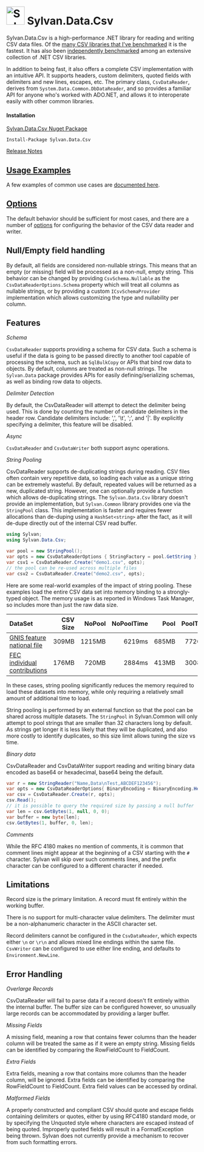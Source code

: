 # <img src="../../Sylvan.png" height="48" alt="Sylvan Logo"/> Sylvan.Data.Csv

Sylvan.Data.Csv is a high-performance .NET library for reading and writing CSV data files.
Of the [many CSV libraries that I've benchmarked](https://github.com/MarkPflug/Benchmarks) it is the
fastest.
It has also been [independently benchmarked](https://www.joelverhagen.com/blog/2020/12/fastest-net-csv-parsers)
among an extensive collection of .NET CSV libraries.

In addition to being fast, it also offers a complete CSV implementation with an intuitive API.
It supports headers, custom delimiters, quoted fields with delimiters and new lines, escapes, etc. 
The primary class, `CsvDataReader`, derives from `System.Data.Common.DbDataReader`, 
and so provides a familiar API for anyone who's worked with ADO.NET, and allows it to
interoperate easily with other common libraries.

#### Installation

[Sylvan.Data.Csv Nuget Package](https://www.nuget.org/packages/Sylvan.Data.Csv/)

`Install-Package Sylvan.Data.Csv`

[Release Notes](Sylvan.Data.Csv.Releases.md)

## [Usage Examples](Examples.md)

A few examples of common use cases are [documented here](Examples.md).

## [Options](Options.md)

The default behavior should be sufficient for most cases, and there are a number of [options](Options.md) for configuring the behavior of the CSV data reader and writer.

## Null/Empty field handling

By default, all fields are considered non-nullable strings. This means that an empty (or missing) field will
be processed as a non-null, empty string. This behavior can be changed by providing `CsvSchema.Nullable`
as the `CsvDataReaderOptions.Schema` property which will treat all columns as nullable strings,
or by providing a custom `ICsvSchemaProvider` implementation which allows customizing the type and nullability
per column.

## Features

_Schema_

`CsvDataReader` supports providing a schema for CSV data. Such a schema is useful if the data is going
to be passed directly to another tool capable of processing the schema, such as `SqlBulkCopy` 
or APIs that bind row data to objects. By default, columns are treated as non-null strings.
The `Sylvan.Data` package provides APIs for easily defining/serializing schemas, as well as binding row data
to objects.

_Delimiter Detection_

By default, the CsvDataReader will attempt to detect the delimiter being used. 
This is done by counting the number of candidate delimiters in the header row.
Candidate delimiters include: ',', '\t', ';', and '|'. By explicitly specifying
a delimiter, this feature will be disabled.

_Async_

`CsvDataReader` and `CsvDataWriter` both support async operations.

_String Pooling_

CsvDataReader supports de-duplicating strings during reading. CSV files often contain very
repetitive data, so loading each value as a unique string can be extremely wasteful. 
By default, repeated values will be returned as a new, duplicated string. However,
one can optionally provide a function which allows de-duplicating strings. The `Sylvan.Data.Csv`
library doesn't provide an implementation, but `Sylvan.Common` library provides one via the `StringPool` class.
This implementation is faster and requires fewer allocations than de-duping using a `HashSet<string>` after the fact, as
it will de-dupe directly out of the internal CSV read buffer.

```C#
using Sylvan;
using Sylvan.Data.Csv;

var pool = new StringPool();
var opts = new CsvDataReaderOptions { StringFactory = pool.GetString };
var csv1 = CsvDataReader.Create("demo1.csv", opts);
// the pool can be re-used across multiple files
var csv2 = CsvDataReader.Create("demo2.csv", opts);

```

Here are some real-world examples of the impact of string pooling. 
These examples load the entire CSV data set into memory binding to a strongly-typed object.
The memory usage is as reported in Windows Task Manager, so includes more than just the raw data size.

| DataSet | CSV Size | NoPool | NoPoolTime | Pool | PoolTime |
| :- | -: | -: | -: | -: | -: |
|[GNIS feature national file](https://www.usgs.gov/core-science-systems/ngp/board-on-geographic-names/download-gnis-data)|309MB|1215MB|6219ms|685MB|7726ms|
|[FEC individual contributions](https://www.fec.gov/data/browse-data/?tab=bulk-data)|176MB|720MB|2884ms|413MB|3008ms|

In these cases, string pooling significantly reduces the memory required to load these datasets into memory, 
while only requiring a relatively small amount of additional time to load.

String pooling is performed by an external function so that the pool can be shared across multiple datasets. The `StringPool` in Sylvan.Common will only attempt to pool strings that are smaller than 32 characters long by default. As strings get longer it is less likely that they will be duplicated, and also more costly to identify duplicates, so this size limit allows tuning the size vs time.

_Binary data_

CsvDataReader and CsvDataWriter support reading and writing binary data encoded as base64 or hexadecimal, base64 being the default.

```C#
var r = new StringReader("Name,Data\nTest,ABCDEF123456");
var opts = new CsvDataReaderOptions{ BinaryEncoding = BinaryEncoding.Hexadecimal };
var csv = CsvDataReader.Create(r, opts);
csv.Read();
// it is possible to query the required size by passing a null buffer
var len = csv.GetBytes(1, null, 0, 0);
var buffer = new byte[len];
csv.GetBytes(1, buffer, 0, len);
```

_Comments_

While the RFC 4180 makes no mention of comments, it is common that comment lines might appear at the beginning of a CSV starting with the `#` character. Sylvan will skip over such comments lines, and the prefix character can be configured to a different character if needed.

## Limitations

Record size is the primary limitation. A record must fit entirely within the working buffer.

There is no support for multi-character value delimiters. The delimiter must be a non-alphanumeric character in the ASCII character set.

Record delimiters cannot be configured in the `CsvDataReader`, which expects  either `\n` or `\r\n` and allows mixed line endings within the same file. `CsvWriter` can be configured to use either line ending, and defaults to `Environment.NewLine`.

## Error Handling

_Overlarge Records_

CsvDataReader will fail to parse data if a record doesn't fit entirely within the internal buffer. The buffer size can be configured however, so unusually large records can be accommodated by providing a larger buffer. 

_Missing Fields_

A missing field, meaning a row that contains fewer columns than the header column will be treated
the same as if it were an empty string. Missing fields can be identified by comparing the RowFieldCount to FieldCount.

_Extra Fields_

Extra fields, meaning a row that contains more columns than the header column, will be ignored. 
Extra fields can be identified by comparing the RowFieldCount to FieldCount. 
Extra field values can be accessed by ordinal.

_Malformed Fields_

A properly constructed and compliant CSV should quote and escape fields containing delimiters or quotes, either by using RFC4180 standard mode, or by specifying the Unquoted style where characters are escaped instead of being quoted. Improperly quoted fields will result in a FormatException being thrown. Sylvan does not currently provide a mechanism to recover from such formatting errors.
